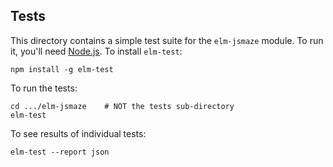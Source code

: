 ## Tests

This directory contains a simple test suite for the `elm-jsmaze` module. To run it, you'll need [Node.js](https://nodejs.org/en/). To install `elm-test`:

```
npm install -g elm-test
```

To run the tests:

```
cd .../elm-jsmaze    # NOT the tests sub-directory
elm-test
```

To see results of individual tests:

```
elm-test --report json
```
